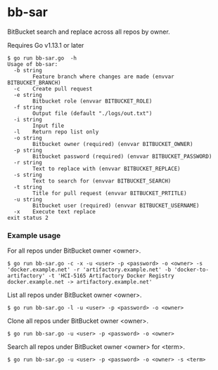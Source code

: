 # bb-sar
BitBucket search and replace across all repos by owner.

Requires Go v1.13.1 or later

```
$ go run bb-sar.go  -h
Usage of bb-sar:
  -b string
    	Feature branch where changes are made (envvar BITBUCKET_BRANCH)
  -c	Create pull request
  -e string
    	Bitbucket role (envvar BITBUCKET_ROLE)
  -f string
    	Output file (default "./logs/out.txt")
  -i string
    	Input file
  -l	Return repo list only
  -o string
    	Bitbucket owner (required) (envvar BITBUCKET_OWNER)
  -p string
    	Bitbucket password (required) (envvar BITBUCKET_PASSWORD)
  -r string
    	Text to replace with (envvar BITBUCKET_REPLACE)
  -s string
    	Text to search for (envvar BITBUCKET_SEARCH)
  -t string
    	Title for pull request (envvar BITBUCKET_PRTITLE)
  -u string
    	Bitbucket user (required) (envvar BITBUCKET_USERNAME)
  -x	Execute text replace
exit status 2
```

### Example usage

For all repos under BitBucket owner \<owner\>.

```
$ go run bb-sar.go -c -x -u <user> -p <password> -o <owner> -s 'docker.example.net' -r 'artifactory.example.net' -b 'docker-to-artifactory' -t 'HCI-5165 Artifactory Docker Registry docker.example.net -> artifactory.example.net'
```

List all repos under BitBucket owner \<owner\>.

```
$ go run bb-sar.go -l -u <user> -p <password> -o <owner>
```

Clone all repos under BitBucket owner \<owner\>.

```
$ go run bb-sar.go -u <user> -p <password> -o <owner>
```

Search all repos under BitBucket owner \<owner\> for \<term\>.

```
$ go run bb-sar.go -u <user> -p <password> -o <owner> -s <term>
```